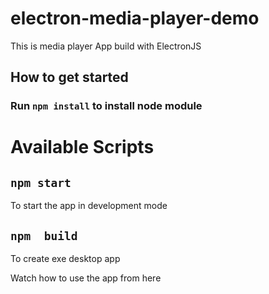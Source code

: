 # electron-media-player-demo
This is media player App build with ElectronJS
## How to get started
### Run `npm install` to install node module
# Available Scripts
## `npm start`
To start the app in development mode
## `npm  build`
To create exe desktop app

Watch how to use the app from here
